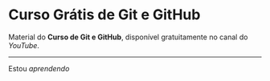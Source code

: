 # Curso Grátis de Git e GitHub
Material do **Curso de Git e GitHub**, disponível gratuitamente no canal do *YouTube*.
***

Estou _*aprendendo*_
